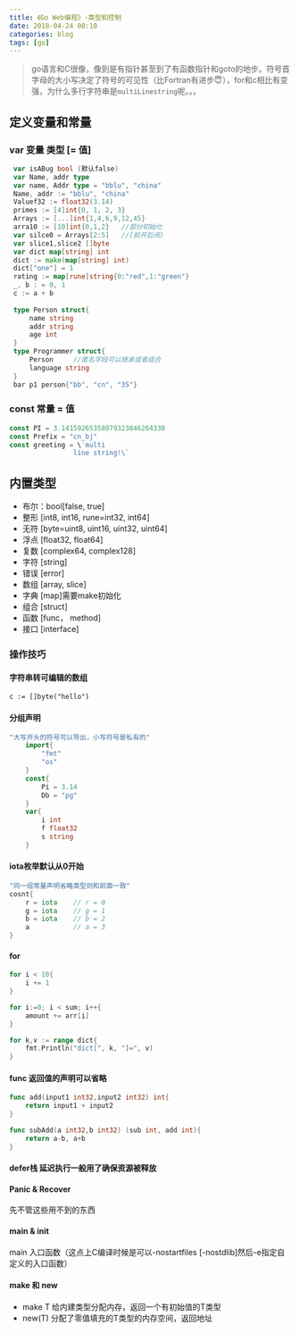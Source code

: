 ```yaml
---
title: 《Go Web编程》-类型和控制
date: 2018-04-24 00:10
categories: blog
tags: [go]
---
```


> go语言和C很像，像到是有指针甚至到了有函数指针和goto的地步。符号首字母的大小写决定了符号的可见性（比Fortran有进步😇），for和c相比有变强，为什么多行字符串是`multiLinestring`呢。。。

## 定义变量和常量

###  var 变量 类型 [= 值]
```go
 var isABug bool (默认false)
 var Name, addr type
 var name, Addr type = "bblu", "china"
 Name, addr := "bblu", "china"
 Valuef32 := float32(3.14)
 primes := [4]int{0, 1, 2, 3}
 Arrays := [...]int{1,4,6,9,12,45}
 arra10 := [10]int{0,1,2}   //部分初始化
 var silce0 = Arrays[2:5]   //[前开后闭)
 var slice1,slice2 []byte
 var dict map[string] int
 dict := make(map[string] int)
 dict["one"] = 1
 rating := map[rune]string{0:"red",1:"green"}
 _, b : = 0, 1
 c := a + b 
 
 type Person struct{
     name string
     addr string
     age int
 }
 type Programmer struct{
     Person     //匿名字段可以继承或者组合
     language string
 }
 bar p1 person{"bb", "cn", "35"}
```
### const 常量 = 值
```go
const PI = 3.14159265358979323846264338
const Prefix = "cn_bj"
const greeting = \`multi   
                line string!\`
```
## 内置类型
- 布尔：bool[false, true]
- 整形 [int8, int16, rune=int32, int64]
- 无符 [byte=uint8, uint16, uint32, uint64]
- 浮点 [float32, float64]
- 复数 [complex64, complex128]
- 字符 [string]
- 错误 [error]
- 数组 [array, slice]
- 字典 [map]需要make初始化
- 组合 [struct]
- 函数 [func， method]
- 接口 [interface]


### 操作技巧

#### 字符串转可编辑的数组 
    c := []byte("hello")

#### 分组声明
```go
"大写开头的符号可以导出，小写符号是私有的"
    import{
        "fmt"
        "os"
    }
    const{
        Pi = 3.14
        Db = "pg"
    }
    var{
        i int
        f float32
        s string
    }
```

#### iota枚举默认从0开始
```go
"同一组常量声明省略类型则和前面一致"
cosnt{
    r = iota    // r = 0
    g = iota    // g = 1
    b = iota    // b = 2
    a           // a = 3
}

```

#### for
```go
for i < 10{
    i += 1
}

for i:=0; i < sum; i++{
    amount += arr[i]
}

for k,v := range dict{
    fmt.Println("dict[", k, "]=", v)
}

```

#### func 返回值的声明可以省略
```go
func add(input1 int32,input2 int32) int{
    return input1 + input2
}

func subAdd(a int32,b int32) (sub int, add int){
    return a-b, a+b
}
```
#### defer栈 延迟执行一般用了确保资源被释放

#### Panic & Recover
先不管这些用不到的东西

#### main & init
main 入口函数（这点上C编译时候是可以-nostartfiles [-nostdlib]然后-e指定自定义的入口函数）

#### make 和 new
- make T 给内建类型分配内存，返回一个有初始值的T类型
- new(T) 分配了零值填充的T类型的内存空间，返回地址